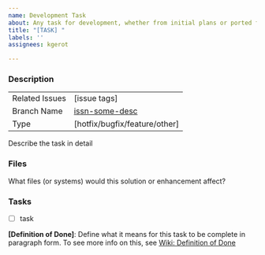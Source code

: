 ```yaml
---
name: Development Task
about: Any task for development, whether from initial plans or ported from a request/bug
title: "[TASK] "
labels: ''
assignees: kgerot

---
```


### Description

|                  |                                  |
| :--------------  | :------------------------------- |
| Related Issues   | [issue tags]                     |
| Branch Name      | [issn-some-desc](https://github.com/kgerot/electron-boilerplate/tree/issn-some-desc)    |
| Type             | [hotfix/bugfix/feature/other]    |

Describe the task in detail

### Files 

What files (or systems) would this solution or enhancement affect?

### Tasks

- [ ] task

**[Definition of Done]**:  Define what it means for this task to be complete in paragraph form. To see more info on this, see [Wiki: Definition of Done](https://github.com/kgerot/electron-boilerplate/wiki/Definition-of-Done)
